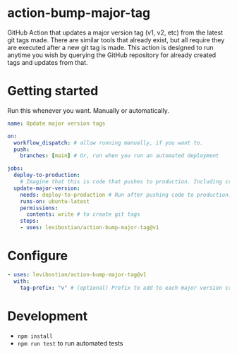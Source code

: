 # action-bump-major-tag

GitHub Action that updates a major version tag (v1, v2, etc) from the latest git tags made. There are similar tools that already exist, but all require they are executed after a new git tag is made. This action is designed to run anytime you wish by querying the GitHub repository for already created tags and updates from that. 

# Getting started

Run this whenever you want. Manually or automatically. 

```yaml
name: Update major version tags 

on:
  workflow_dispatch: # allow running manually, if you want to. 
  push: 
    branches: [main] # Or, run when you run an automated deployment 

jobs:
  deploy-to-production:
    # Imagine that this is code that pushes to production. Including creating a new git tag. 
  update-major-version:
    needs: deploy-to-production # Run after pushing code to production. 
    runs-on: ubuntu-latest 
    permissions: 
      contents: write # to create git tags 
    steps: 
    - uses: levibostian/action-bump-major-tag@v1
```

# Configure 

```yml
- uses: levibostian/action-bump-major-tag@v1
  with:
    tag-prefix: "v" # (optional) Prefix to add to each major version created/updated. Example: 'v' will create tags like 'v1', 'v2', etc.
```

# Development

- `npm install`
- `npm run test` to run automated tests
